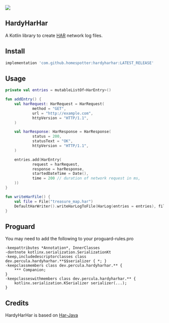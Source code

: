 [![](https://jitpack.io/v/homespotter/hardyharhar.svg)](https://jitpack.io/#homespotter/hardyharhar)

## HardyHarHar

A Kotlin library to create [HAR](http://www.softwareishard.com/blog/har-12-spec/) network log files.

## Install
```gradle
implementation 'com.github.homespotter:hardyharhar:LATEST_RELEASE'
```

## Usage
```kotlin
private val entries = mutableListOf<HarEntry>()

fun addEntry() {
    val harRequest: HarRequest = HarRequest(
            method = "GET",
            url = "http://example.com",
            httpVersion = "HTTP/1.1",
    )

    val harResponse: HarResponse = HarResponse(
            status = 200,
            statusText = "OK",
            httpVersion = "HTTP/1.1",
    )

    entries.add(HarEntry(
            request = harRequest,
            response = harResponse,
            startedDateTime = Date(),
            time = 200 // duration of network request in ms,
    ))
}

fun writeHarFile() {
    val file = File("treasure_map.har")
    DefaultHarWriter().writeHarLogToFile(HarLog(entries = entries), file)
}
```

## Proguard
You may need to add the following to your proguard-rules.pro
```
-keepattributes *Annotation*, InnerClasses
-dontnote kotlinx.serialization.SerializationKt
-keep,includedescriptorclasses class dev.percula.hardyharhar.**$$serializer { *; }
-keepclassmembers class dev.percula.hardyharhar.** {
    *** Companion;
}
-keepclasseswithmembers class dev.percula.hardyharhar.** {
    kotlinx.serialization.KSerializer serializer(...);
}
```

## Credits

HardyHarHar is based on [Har-Java](https://github.com/SmartBear/har-java)
